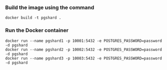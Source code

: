 ### Build the image using the command

```
docker build -t pgshard .
```

### Run the Docker container
```
docker run --name pgshard1 -p 10001:5432 -e POSTGRES_PASSWORD=password -d pgshard
docker run --name pgshard2 -p 10002:5432 -e POSTGRES_PASSWORD=password -d pgshard
docker run --name pgshard3 -p 10003:5432 -e POSTGRES_PASSWORD=password -d pgshard
```